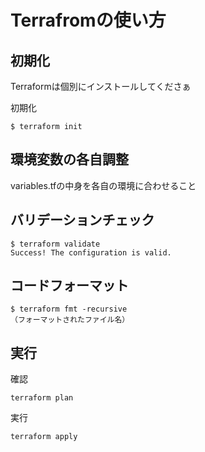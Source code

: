# Terrafromの使い方
## 初期化
Terraformは個別にインストールしてくださぁ

初期化
```
$ terraform init
```

## 環境変数の各自調整
variables.tfの中身を各自の環境に合わせること

## バリデーションチェック
```
$ terraform validate
Success! The configuration is valid.
```

## コードフォーマット
```
$ terraform fmt -recursive
（フォーマットされたファイル名）
```

## 実行
確認
```
terraform plan
```

実行
```
terraform apply
```


